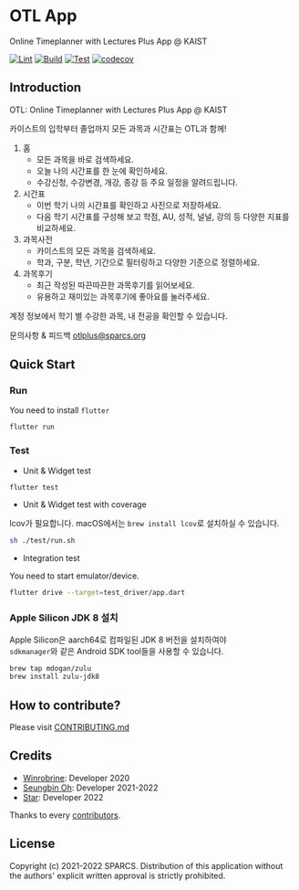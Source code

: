 # OTL App

Online Timeplanner with Lectures Plus App @ KAIST

[![Lint](https://github.com/sparcs-kaist/otl-app/actions/workflows/lint.yml/badge.svg)](https://github.com/sparcs-kaist/otl-app/actions/workflows/lint.yml)
[![Build](https://github.com/sparcs-kaist/otl-app/actions/workflows/build.yml/badge.svg)](https://github.com/sparcs-kaist/otl-app/actions/workflows/build.yml)
[![Test](https://github.com/sparcs-kaist/otl-app/actions/workflows/test.yml/badge.svg)](https://github.com/sparcs-kaist/otl-app/actions/workflows/test.yml)
[![codecov](https://codecov.io/gh/sparcs-kaist/otl-app/branch/main/graph/badge.svg?token=6NJ2CXNXBT)](https://codecov.io/gh/sparcs-kaist/otl-app)

## Introduction

OTL: Online Timeplanner with Lectures Plus App @ KAIST

카이스트의 입학부터 졸업까지 모든 과목과 시간표는 OTL과 함께!

1. 홈
    - 모든 과목을 바로 검색하세요.
    - 오늘 나의 시간표를 한 눈에 확인하세요.
    - 수강신청, 수강변경, 개강, 종강 등 주요 일정을 알려드립니다.
2. 시간표
    - 이번 학기 나의 시간표를 확인하고 사진으로 저장하세요.
    - 다음 학기 시간표를 구성해 보고 학점, AU, 성적, 널널, 강의 등 다양한 지표를 비교하세요.
3. 과목사전
    - 카이스트의 모든 과목을 검색하세요.
    - 학과, 구분, 학년, 기간으로 필터링하고 다양한 기준으로 정렬하세요.
4. 과목후기
    - 최근 작성된 따끈따끈한 과목후기를 읽어보세요.
    - 유용하고 재미있는 과목후기에 좋아요를 눌러주세요.

계정 정보에서 학기 별 수강한 과목, 내 전공을 확인할 수 있습니다.

문의사항 & 피드백
otlplus@sparcs.org

## Quick Start

### Run

You need to install `flutter`

```bash
flutter run
```

### Test

- Unit & Widget test

```bash
flutter test
```

- Unit & Widget test with coverage

lcov가 필요합니다. macOS에서는 `brew install lcov`로 설치하실 수 있습니다.

```bash
sh ./test/run.sh
```

- Integration test

You need to start emulator/device.

```bash
flutter drive --target=test_driver/app.dart
```

### Apple Silicon JDK 8 설치

Apple Silicon은 aarch64로 컴파일된 JDK 8 버전을 설치하여야  
`sdkmanager`와 같은 Android SDK tool들을 사용할 수 있습니다.

```bash
brew tap mdogan/zulu
brew install zulu-jdk8
```

## How to contribute?

Please visit [CONTRIBUTING.md](https://github.com/sparcs-kaist/otl-app/blob/main/CONTRIBUTING.md)

## Credits

- [Winrobrine](https://github.com/Winrobrine): Developer 2020
- [Seungbin Oh](https://github.com/sboh1214): Developer 2021-2022
- [Star](https://github.com/snaoyam): Developer 2022

Thanks to every [contributors](https://github.com/sparcs-kaist/otl-app/graphs/contributors).

## License

Copyright (c) 2021-2022 SPARCS.
Distribution of this application without the authors' explicit written approval is strictly prohibited.

